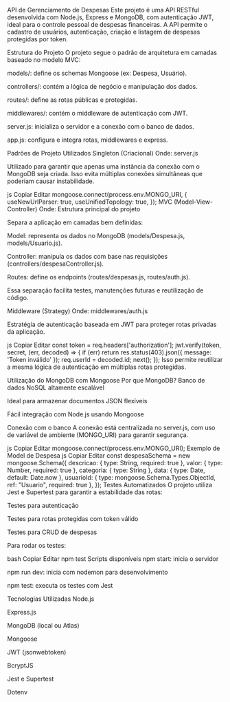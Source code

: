 API de Gerenciamento de Despesas
Este projeto é uma API RESTful desenvolvida com Node.js, Express e MongoDB, com autenticação JWT, ideal para o controle pessoal de despesas financeiras. A API permite o cadastro de usuários, autenticação, criação e listagem de despesas protegidas por token.

Estrutura do Projeto
O projeto segue o padrão de arquitetura em camadas baseado no modelo MVC:

models/: define os schemas Mongoose (ex: Despesa, Usuário).

controllers/: contém a lógica de negócio e manipulação dos dados.

routes/: define as rotas públicas e protegidas.

middlewares/: contém o middleware de autenticação com JWT.

server.js: inicializa o servidor e a conexão com o banco de dados.

app.js: configura e integra rotas, middlewares e express.

Padrões de Projeto Utilizados
Singleton (Criacional)
Onde: server.js

Utilizado para garantir que apenas uma instância da conexão com o MongoDB seja criada. Isso evita múltiplas conexões simultâneas que poderiam causar instabilidade.

js
Copiar
Editar
mongoose.connect(process.env.MONGO_URI, {
  useNewUrlParser: true,
  useUnifiedTopology: true,
});
MVC (Model-View-Controller)
Onde: Estrutura principal do projeto

Separa a aplicação em camadas bem definidas:

Model: representa os dados no MongoDB (models/Despesa.js, models/Usuario.js).

Controller: manipula os dados com base nas requisições (controllers/despesaController.js).

Routes: define os endpoints (routes/despesas.js, routes/auth.js).

Essa separação facilita testes, manutenções futuras e reutilização de código.

Middleware (Strategy)
Onde: middlewares/auth.js

Estratégia de autenticação baseada em JWT para proteger rotas privadas da aplicação.

js
Copiar
Editar
const token = req.headers['authorization'];
jwt.verify(token, secret, (err, decoded) => {
  if (err) return res.status(403).json({ message: 'Token inválido' });
  req.userId = decoded.id;
  next();
});
Isso permite reutilizar a mesma lógica de autenticação em múltiplas rotas protegidas.

Utilização do MongoDB com Mongoose
Por que MongoDB?
Banco de dados NoSQL altamente escalável

Ideal para armazenar documentos JSON flexíveis

Fácil integração com Node.js usando Mongoose

Conexão com o banco
A conexão está centralizada no server.js, com uso de variável de ambiente (MONGO_URI) para garantir segurança.

js
Copiar
Editar
mongoose.connect(process.env.MONGO_URI);
Exemplo de Model de Despesa
js
Copiar
Editar
const despesaSchema = new mongoose.Schema({
  descricao: { type: String, required: true },
  valor: { type: Number, required: true },
  categoria: { type: String },
  data: { type: Date, default: Date.now },
  usuarioId: { type: mongoose.Schema.Types.ObjectId, ref: "Usuario", required: true },
});
Testes Automatizados
O projeto utiliza Jest e Supertest para garantir a estabilidade das rotas:

Testes para autenticação

Testes para rotas protegidas com token válido

Testes para CRUD de despesas

Para rodar os testes:

bash
Copiar
Editar
npm test
Scripts disponíveis
npm start: inicia o servidor

npm run dev: inicia com nodemon para desenvolvimento

npm test: executa os testes com Jest

Tecnologias Utilizadas
Node.js

Express.js

MongoDB (local ou Atlas)

Mongoose

JWT (jsonwebtoken)

BcryptJS

Jest e Supertest

Dotenv

